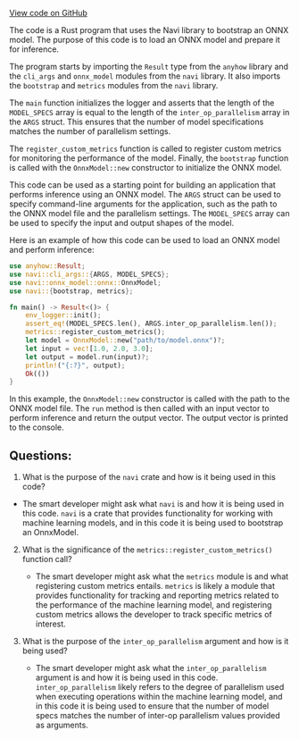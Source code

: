 [View code on GitHub](https://github.com/misbahsy/the-algorithm/navi/navi/src/bin/navi_onnx.rs)

The code is a Rust program that uses the Navi library to bootstrap an ONNX model. The purpose of this code is to load an ONNX model and prepare it for inference. 

The program starts by importing the `Result` type from the `anyhow` library and the `cli_args` and `onnx_model` modules from the `navi` library. It also imports the `bootstrap` and `metrics` modules from the `navi` library. 

The `main` function initializes the logger and asserts that the length of the `MODEL_SPECS` array is equal to the length of the `inter_op_parallelism` array in the `ARGS` struct. This ensures that the number of model specifications matches the number of parallelism settings. 

The `register_custom_metrics` function is called to register custom metrics for monitoring the performance of the model. Finally, the `bootstrap` function is called with the `OnnxModel::new` constructor to initialize the ONNX model. 

This code can be used as a starting point for building an application that performs inference using an ONNX model. The `ARGS` struct can be used to specify command-line arguments for the application, such as the path to the ONNX model file and the parallelism settings. The `MODEL_SPECS` array can be used to specify the input and output shapes of the model. 

Here is an example of how this code can be used to load an ONNX model and perform inference:

```rust
use anyhow::Result;
use navi::cli_args::{ARGS, MODEL_SPECS};
use navi::onnx_model::onnx::OnnxModel;
use navi::{bootstrap, metrics};

fn main() -> Result<()> {
    env_logger::init();
    assert_eq!(MODEL_SPECS.len(), ARGS.inter_op_parallelism.len());
    metrics::register_custom_metrics();
    let model = OnnxModel::new("path/to/model.onnx")?;
    let input = vec![1.0, 2.0, 3.0];
    let output = model.run(input)?;
    println!("{:?}", output);
    Ok(())
}
```

In this example, the `OnnxModel::new` constructor is called with the path to the ONNX model file. The `run` method is then called with an input vector to perform inference and return the output vector. The output vector is printed to the console.
## Questions: 
 1. What is the purpose of the `navi` crate and how is it being used in this code?
   - The smart developer might ask what `navi` is and how it is being used in this code. `navi` is a crate that provides functionality for working with machine learning models, and in this code it is being used to bootstrap an OnnxModel.

2. What is the significance of the `metrics::register_custom_metrics()` function call?
   - The smart developer might ask what the `metrics` module is and what registering custom metrics entails. `metrics` is likely a module that provides functionality for tracking and reporting metrics related to the performance of the machine learning model, and registering custom metrics allows the developer to track specific metrics of interest.

3. What is the purpose of the `inter_op_parallelism` argument and how is it being used?
   - The smart developer might ask what the `inter_op_parallelism` argument is and how it is being used in this code. `inter_op_parallelism` likely refers to the degree of parallelism used when executing operations within the machine learning model, and in this code it is being used to ensure that the number of model specs matches the number of inter-op parallelism values provided as arguments.